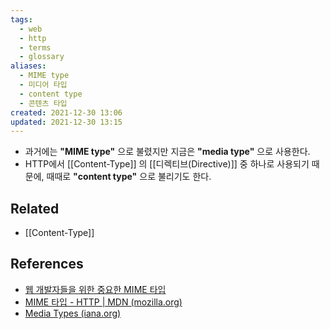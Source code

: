 ```yaml
---
tags:
  - web
  - http
  - terms
  - glossary
aliases:
  - MIME type
  - 미디어 타입
  - content type
  - 콘텐츠 타입
created: 2021-12-30 13:06
updated: 2021-12-30 13:15
---
```


- 과거에는 **"MIME type"** 으로 불렸지만 지금은 **"media type"** 으로 사용한다.
- HTTP에서 [[Content-Type]] 의 [[디렉티브(Directive)]] 중 하나로 사용되기 때문에, 때때로 **"content type"** 으로 불리기도 한다.

## Related

- [[Content-Type]]

## References

- [웹 개발자들을 위한 중요한 MIME 타입](https://developer.mozilla.org/ko/docs/Web/HTTP/Basics_of_HTTP/MIME_types#%EC%9B%B9_%EA%B0%9C%EB%B0%9C%EC%9E%90%EB%93%A4%EC%9D%84_%EC%9C%84%ED%95%9C_%EC%A4%91%EC%9A%94%ED%95%9C_mime_%ED%83%80%EC%9E%85)
- [MIME 타입 - HTTP | MDN (mozilla.org)](https://developer.mozilla.org/ko/docs/Web/HTTP/Basics_of_HTTP/MIME_types)
- [Media Types (iana.org)](https://www.iana.org/assignments/media-types/media-types.xhtml)
